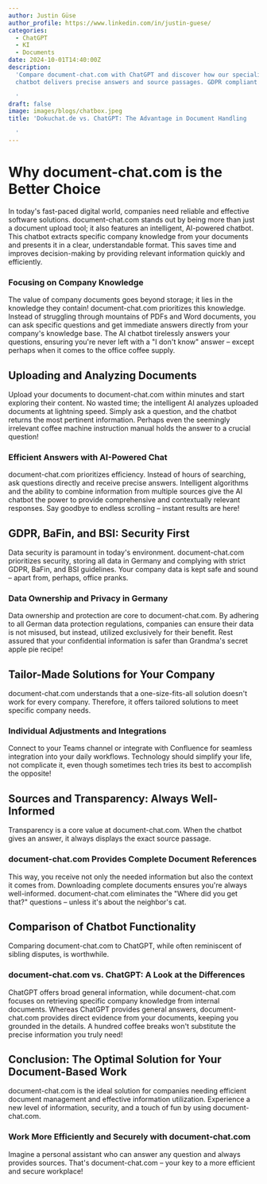 ```yaml
---
author: Justin Güse
author_profile: https://www.linkedin.com/in/justin-guese/
categories:
  - ChatGPT
  - KI
  - Documents
date: 2024-10-01T14:40:00Z
description:
  'Compare document-chat.com with ChatGPT and discover how our specialized document
  chatbot delivers precise answers and source passages. GDPR compliant!

  '
draft: false
image: images/blogs/chatbox.jpeg
title: 'Dokuchat.de vs. ChatGPT: The Advantage in Document Handling

  '
---
```


# Why document-chat.com is the Better Choice

In today's fast-paced digital world, companies need reliable and effective software solutions. document-chat.com stands out by being more than just a document upload tool; it also features an intelligent, AI-powered chatbot. This chatbot extracts specific company knowledge from your documents and presents it in a clear, understandable format. This saves time and improves decision-making by providing relevant information quickly and efficiently.

### Focusing on Company Knowledge

The value of company documents goes beyond storage; it lies in the knowledge they contain! document-chat.com prioritizes this knowledge. Instead of struggling through mountains of PDFs and Word documents, you can ask specific questions and get immediate answers directly from your company's knowledge base. The AI chatbot tirelessly answers your questions, ensuring you're never left with a "I don't know" answer – except perhaps when it comes to the office coffee supply.

## Uploading and Analyzing Documents

Upload your documents to document-chat.com within minutes and start exploring their content. No wasted time; the intelligent AI analyzes uploaded documents at lightning speed. Simply ask a question, and the chatbot returns the most pertinent information. Perhaps even the seemingly irrelevant coffee machine instruction manual holds the answer to a crucial question!

### Efficient Answers with AI-Powered Chat

document-chat.com prioritizes efficiency. Instead of hours of searching, ask questions directly and receive precise answers. Intelligent algorithms and the ability to combine information from multiple sources give the AI chatbot the power to provide comprehensive and contextually relevant responses. Say goodbye to endless scrolling – instant results are here!

## GDPR, BaFin, and BSI: Security First

Data security is paramount in today's environment. document-chat.com prioritizes security, storing all data in Germany and complying with strict GDPR, BaFin, and BSI guidelines. Your company data is kept safe and sound – apart from, perhaps, office pranks.

### Data Ownership and Privacy in Germany

Data ownership and protection are core to document-chat.com. By adhering to all German data protection regulations, companies can ensure their data is not misused, but instead, utilized exclusively for their benefit. Rest assured that your confidential information is safer than Grandma's secret apple pie recipe!

## Tailor-Made Solutions for Your Company

document-chat.com understands that a one-size-fits-all solution doesn't work for every company. Therefore, it offers tailored solutions to meet specific company needs.

### Individual Adjustments and Integrations

Connect to your Teams channel or integrate with Confluence for seamless integration into your daily workflows. Technology should simplify your life, not complicate it, even though sometimes tech tries its best to accomplish the opposite!

## Sources and Transparency: Always Well-Informed

Transparency is a core value at document-chat.com. When the chatbot gives an answer, it always displays the exact source passage.

### document-chat.com Provides Complete Document References

This way, you receive not only the needed information but also the context it comes from. Downloading complete documents ensures you're always well-informed. document-chat.com eliminates the "Where did you get that?" questions – unless it's about the neighbor's cat.

## Comparison of Chatbot Functionality

Comparing document-chat.com to ChatGPT, while often reminiscent of sibling disputes, is worthwhile.

### document-chat.com vs. ChatGPT: A Look at the Differences

ChatGPT offers broad general information, while document-chat.com focuses on retrieving specific company knowledge from internal documents. Whereas ChatGPT provides general answers, document-chat.com provides direct evidence from your documents, keeping you grounded in the details. A hundred coffee breaks won't substitute the precise information you truly need!

## Conclusion: The Optimal Solution for Your Document-Based Work

document-chat.com is the ideal solution for companies needing efficient document management and effective information utilization. Experience a new level of information, security, and a touch of fun by using document-chat.com.

### Work More Efficiently and Securely with document-chat.com

Imagine a personal assistant who can answer any question and always provides sources. That's document-chat.com – your key to a more efficient and secure workplace!
